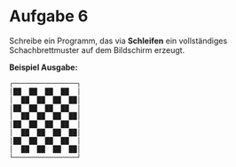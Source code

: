 # Aufgabe 6

Schreibe ein Programm, das via **Schleifen** ein vollständiges Schachbrettmuster auf dem Bildschirm erzeugt.

__Beispiel Ausgabe:__

```txt
┌────────────────┐
│██  ██  ██  ██  │
│  ██  ██  ██  ██│
│██  ██  ██  ██  │
│  ██  ██  ██  ██│
│██  ██  ██  ██  │
│  ██  ██  ██  ██│
│██  ██  ██  ██  │
│  ██  ██  ██  ██│
└────────────────┘
```

